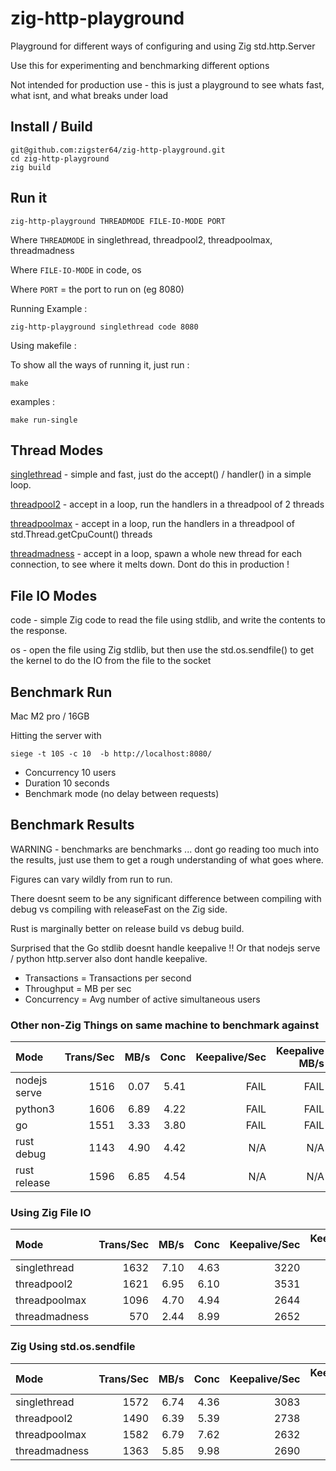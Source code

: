 # zig-http-playground

Playground for different ways of configuring and using Zig std.http.Server

Use this for experimenting and benchmarking different options

Not intended for production use - this is just a playground to see whats fast, what isnt, and what breaks under load

## Install / Build

```
git@github.com:zigster64/zig-http-playground.git
cd zig-http-playground
zig build
```


## Run it

`zig-http-playground THREADMODE FILE-IO-MODE PORT`

Where `THREADMODE` in singlethread, threadpool2, threadpoolmax, threadmadness

Where `FILE-IO-MODE` in code, os

Where `PORT` = the port to run on (eg 8080)

Running Example :
```
zig-http-playground singlethread code 8080
```

Using makefile :

To show all the ways of running it, just run :
```
make
```

examples :
```
make run-single
```

## Thread Modes

[singlethread](https://github.com/zigster64/zig-http-playground/blob/main/src/single_thread.zig) - simple and fast, just do the accept() / handler() in a simple loop.

[threadpool2](https://github.com/zigster64/zig-http-playground/blob/main/src/thread_pool.zig) - accept in a loop, run the handlers in a threadpool of 2 threads

[threadpoolmax](https://github.com/zigster64/zig-http-playground/blob/main/src/thread_pool.zig) - accept in a loop, run the handlers in a threadpool of std.Thread.getCpuCount() threads

[threadmadness](https://github.com/zigster64/zig-http-playground/blob/main/src/thread_madness.zig) - accept in a loop, spawn a whole new thread for each connection, to see where it melts down.  Dont do this in production !

## File IO Modes

code - simple Zig code to read the file using stdlib, and write the contents to the response.

os - open the file using Zig stdlib, but then use the std.os.sendfile() to get the kernel to do the IO from the file to the socket


## Benchmark Run

Mac M2 pro / 16GB

Hitting the server with 

`siege -t 10S -c 10  -b http://localhost:8080/`

- Concurrency 10 users
- Duration 10 seconds
- Benchmark mode (no delay between requests)

## Benchmark Results

WARNING - benchmarks are benchmarks ... dont go reading too much into the results, just use them to get a rough understanding of what goes where.

Figures can vary wildly from run to run.

There doesnt seem to be any significant difference between compiling with debug vs compiling with releaseFast on the Zig side.

Rust is marginally better on release build vs debug build.

Surprised that the Go stdlib doesnt handle keepalive !!
Or that nodejs serve / python http.server also dont handle keepalive.

- Transactions = Transactions per second
- Throughput = MB per sec
- Concurrency = Avg number of active simultaneous users

### Other non-Zig Things on same machine to benchmark against

| Mode               | Trans/Sec | MB/s | Conc | Keepalive/Sec | Keepalive MB/s | Keepalive Con |
| :---               |      ---: | ---: |  --: |          ---: |           ---: |          ---: |
| nodejs serve       | 1516 | 0.07 | 5.41 | FAIL | FAIL | FAIL |
| python3 | 1606 | 6.89 | 4.22 | FAIL | FAIL | FAIL |
| go  | 1551 | 3.33 | 3.80 | FAIL | FAIL | FAIL | 
| rust debug | 1143 | 4.90 | 4.42 | N/A | N/A | N/A |
| rust release | 1596 | 6.85 | 4.54 | N/A | N/A | N/A |


### Using Zig File IO 

| Mode               | Trans/Sec | MB/s | Conc | Keepalive/Sec | Keepalive MB/s | Keepalive Con |
| :---               |      ---: | ---: |  --: |          ---: |           ---: |          ---: |
| singlethread       | 1632 | 7.10 | 4.63 | 3220 | 14.66 | 1.97 | 
| threadpool2        | 1621 | 6.95 | 6.10 | 3531 | 15.14 | 1.97 | 
| threadpoolmax      | 1096 | 4.70 | 4.94 | 2644 | 11.34 | 9.98 |
| threadmadness      | 570 | 2.44 | 8.99 | 2652 | 11.37 | 9.98 |

### Zig Using std.os.sendfile 

| Mode               | Trans/Sec | MB/s | Conc | Keepalive/Sec | Keepalive MB/s | Keepalive Con |
| :---               |      ---: | ---: |  --: |          ---: |           ---: |          ---: |
| singlethread       | 1572 | 6.74 | 4.36 | 3083 | 18.22 | 0.97 |
| threadpool2        | 1490 | 6.39 | 5.39 | 2738 | 11.74 | 1.98 |
| threadpoolmax      | 1582 | 6.79 | 7.62 | 2632 | 10.86 | 9.97 |
| threadmadness      | 1363 | 5.85 | 9.98 | 2690 | 11.54 | 9.97 |

